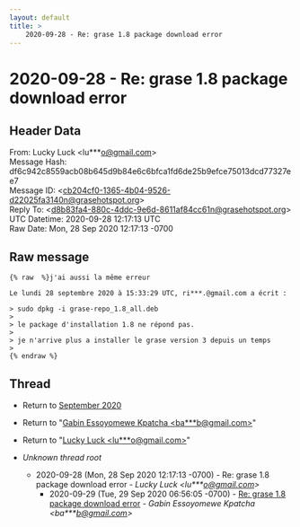 ```yaml
---
layout: default
title: >
    2020-09-28 - Re: grase 1.8 package download error
---
```


# 2020-09-28 - Re: grase 1.8 package download error

## Header Data

From: Lucky Luck \<lu***o@gmail.com\><br>
Message Hash: df6c942c8559acb08b645d9b84e6c6bfca1fd6de25b9efce75013dcd77327ee7<br>
Message ID: \<cb204cf0-1365-4b04-9526-d22025fa3140n@grasehotspot.org\><br>
Reply To: \<d8b83fa4-880c-4ddc-9e6d-8611af84cc61n@grasehotspot.org\><br>
UTC Datetime: 2020-09-28 12:17:13 UTC<br>
Raw Date: Mon, 28 Sep 2020 12:17:13 -0700<br>

## Raw message

```
{% raw  %}j'ai aussi la même erreur 

Le lundi 28 septembre 2020 à 15:33:29 UTC, ri***.@gmail.com a écrit :

> sudo dpkg -i grase-repo_1.8_all.deb  
>
> le package d'installation 1.8 ne répond pas.
>
> je n'arrive plus a installer le grase version 3 depuis un temps
>
{% endraw %}
```

## Thread

+ Return to [September 2020](/archive/2020/09)

+ Return to "[Gabin Essoyomewe Kpatcha <ba***b<span>@</span>gmail.com>](/authors/ba___b_at_gmail_com)"
+ Return to "[Lucky Luck <lu***o<span>@</span>gmail.com>](/authors/lu___o_at_gmail_com)"

+ _Unknown thread root_
  + 2020-09-28 (Mon, 28 Sep 2020 12:17:13 -0700) - Re: grase 1.8 package download error - _Lucky Luck \<lu***o@gmail.com\>_
    + 2020-09-29 (Tue, 29 Sep 2020 06:56:05 -0700) - [Re: grase 1.8 package download error](/archive/2020/09/b6454978c576c3a462c96e82596821ab328385af9bf07b833c032c93ad4df92a) - _Gabin Essoyomewe Kpatcha \<ba***b@gmail.com\>_

